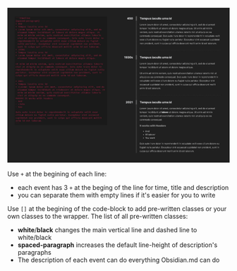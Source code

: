 ![Example](./images/simple.jpg)

Use `+` at the begining of each line:

- each event has 3 `+` at the beging of the line for time, title and description
- you can separate them with empty lines if it's easier for you to write

Use `[]` at the begining of the code-block to add pre-written classes or your own classes to the wrapper. The list of all pre-written classes:

- **white**/**black** changes the main vertical line and dashed line to white/black
- **spaced-paragraph** increases the default line-height of description's paragraphs
- The description of each event can do everything Obsidian.md can do
